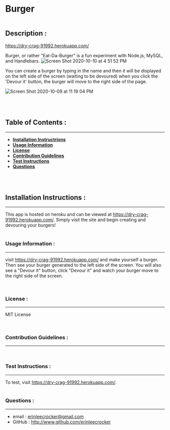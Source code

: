 # Burger
![<ALT>](https://img.shields.io/badge/Licence-MIT-<COLOR>)
<br /> 
        
## Description :

https://dry-crag-91992.herokuapp.com/
    
Burger, or rather "Eat-Da-Burger" is a fun experiment with Node.js, MySQL, and Handlebars. 
![Screen Shot 2020-10-10 at 4 51 52 PM](https://user-images.githubusercontent.com/69767328/95664796-15a2a280-0b19-11eb-9321-7b67f19e8946.png)

You can create a burger by typing in the name and then it will be displayed on the left side of the screen (waiting to be devoured) when you click the 'Devour it' button, the burger will move to the right side of the page. 

![Screen Shot 2020-10-09 at 11 19 04 PM](https://user-images.githubusercontent.com/69767328/95664794-13404880-0b19-11eb-9691-951e3ca9927b.png)
        
<br /> 
<br /> 
        
## Table of Contents :
---
- [**Installation Instructrions**](#Installation-Instructions)
- [**Usage Information**](#Usage-Information)
- [**License**](#Licence)
- [**Contribution Guidelines**](#Contribution-Guidelines)
- [**Test Instructions**](#Test-Instructions)
- [**Questions**](#Questions)
        
<br /> 
<br /> 
        
## Installation Instructions :
---
This app is hosted on heroku and can be viewed at https://dry-crag-91992.herokuapp.com/.  Simply visit the site and begin creating and devouring your burgers!    
<br /> 
        
### Usage Information :
---
visit https://dry-crag-91992.herokuapp.com/ and make yourself a burger. Then see your burger generated to the left side of the screen. You will also see a "Devour it" button, click "Devour it" and watch your burger move to the right side of the screen. 
        
<br /> 
        
### License :
---
MIT License
        
<br /> 
    
### Contribution Guidelines :
---
    
<br /> 
        
### Test Instructions :
---
To test, visit https://dry-crag-91992.herokuapp.com/.    
<br /> 
        
### Questions :
---
* email : erinleecrocker@gmail.com 
* GitHub : http://www.github.com/erinleecrocker